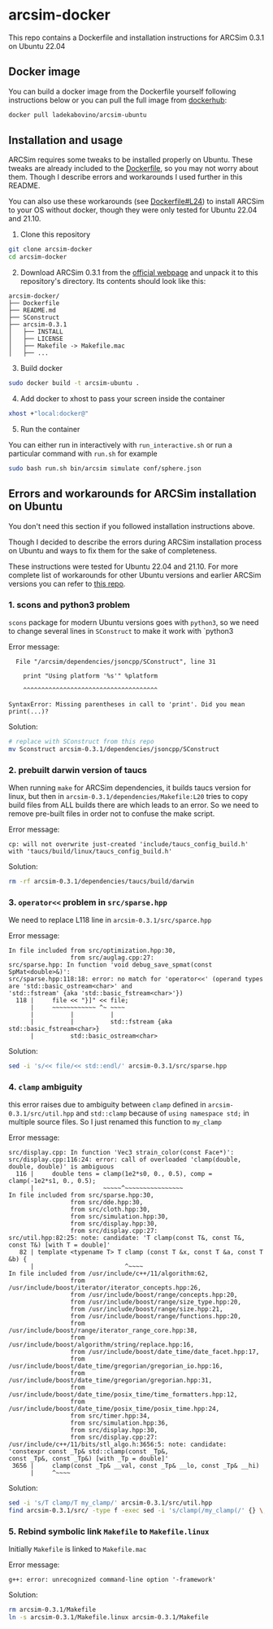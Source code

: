 # arcsim-docker

This repo contains a Dockerfile and installation instructions for ARCSim 0.3.1 on Ubuntu 22.04

## Docker image

You can build a docker image from the Dockerfile yourself following instructions below or you can pull the full image from [dockerhub](https://hub.docker.com/r/ladekabovino/arcsim-ubuntu):
```bash
docker pull ladekabovino/arcsim-ubuntu
```

## Installation and usage
ARCSim requires some tweaks to be installed properly on Ubuntu. These tweaks are already included to the [Dockerfile](Dockerfile), so you may not worry about them. 
Though I describe errors and workarounds I used further in this README.

You can also use these workarounds (see [Dockerfile#L24](Dockerfile#L25)) to install ARCSim to your OS without docker, though they were only tested for Ubuntu 22.04 and 21.10.

1. Clone this repository
```bash
git clone arcsim-docker
cd arcsim-docker
```

2. Download ARCSim 0.3.1 from the [official webpage](http://graphics.berkeley.edu/resources/ARCSim/arcsim-0.3.1.tar.gz) and unpack it to this repository's directory. 
Its contents should look like this:
```
arcsim-docker/
├── Dockerfile
├── README.md
├── SConstruct
├── arcsim-0.3.1
│   ├── INSTALL
│   ├── LICENSE
│   ├── Makefile -> Makefile.mac
│   ├── ...
```

3. Build docker
```bash
sudo docker build -t arcsim-ubuntu .
```

4. Add docker to xhost to pass your screen inside the container
```bash
xhost +"local:docker@"
```

5. Run the container

You can either run in interactively with `run_interactive.sh` or run a particular command with `run.sh` for example 
```bash
sudo bash run.sh bin/arcsim simulate conf/sphere.json
```


## Errors and workarounds for ARCSim installation on Ubuntu
You don't need this section if you followed installation instructions above.

Though I decided to describe the errors during ARCSim installation process on Ubuntu and ways to fix them for the sake of completeness.

These instructions were tested for Ubuntu 22.04 and 21.10. For more complete list of workarounds 
for other Ubuntu versions and earlier ARCSim versions you can refer to [this repo](https://github.com/DanielTakeshi/ARCSim-Installation-Instructions).

### 1. scons and python3 problem
`scons` package for modern Ubuntu versions goes with `python3`, so we need to change several lines in `SConstruct` to make it work with `python3

Error message:
```
  File "/arcsim/dependencies/jsoncpp/SConstruct", line 31

    print "Using platform '%s'" %platform

    ^^^^^^^^^^^^^^^^^^^^^^^^^^^^^^^^^^^^^

SyntaxError: Missing parentheses in call to 'print'. Did you mean print(...)?

```


Solution:
```bash
# replace with SConstruct from this repo
mv Sconstruct arcsim-0.3.1/dependencies/jsoncpp/SConstruct
```
### 2. prebuilt darwin version of taucs

When running `make` for ARCSim dependencies, it builds taucs version for linux, but then in `arcsim-0.3.1/dependencies/Makefile:L20` tries to copy build files from ALL builds there are which leads to an error.
So we need to remove pre-built files in order not to confuse the make script.

Error message:
```
cp: will not overwrite just-created 'include/taucs_config_build.h' with 'taucs/build/linux/taucs_config_build.h'
```

Solution:
```bash
rm -rf arcsim-0.3.1/dependencies/taucs/build/darwin
```

### 3. `operator<<` problem in `src/sparse.hpp`

We need to replace L118 line in `arcsim-0.3.1/src/sparce.hpp`

Error message:
```
In file included from src/optimization.hpp:30,
                 from src/auglag.cpp:27:
src/sparse.hpp: In function 'void debug_save_spmat(const SpMat<double>&)':
src/sparse.hpp:118:18: error: no match for 'operator<<' (operand types are 'std::basic_ostream<char>' and 
'std::fstream' {aka 'std::basic_fstream<char>'})
  118 |     file << "}]" << file;
      |     ~~~~~~~~~~~~ ^~ ~~~~
      |          |          |
      |          |          std::fstream {aka std::basic_fstream<char>}
      |          std::basic_ostream<char>

```

Solution:
```bash
sed -i 's/<< file/<< std::endl/' arcsim-0.3.1/src/sparse.hpp
```

### 4. `clamp` ambiguity
this error raises due to ambiguity between `clamp` defined in `arcsim-0.3.1/src/util.hpp` 
and `std::clamp` because of `using namespace std;` in multiple source files. 
So I just renamed this function to `my_clamp`


Error message:
```
src/display.cpp: In function 'Vec3 strain_color(const Face*)':
src/display.cpp:116:24: error: call of overloaded 'clamp(double, double, double)' is ambiguous
  116 |     double tens = clamp(1e2*s0, 0., 0.5), comp = clamp(-1e2*s1, 0., 0.5);
      |                   ~~~~~^~~~~~~~~~~~~~~~~
In file included from src/sparse.hpp:30,
                 from src/dde.hpp:30,
                 from src/cloth.hpp:30,
                 from src/simulation.hpp:30,
                 from src/display.hpp:30,
                 from src/display.cpp:27:
src/util.hpp:82:25: note: candidate: 'T clamp(const T&, const T&, const T&) [with T = double]'
   82 | template <typename T> T clamp (const T &x, const T &a, const T &b) {
      |                         ^~~~~
In file included from /usr/include/c++/11/algorithm:62,
                 from /usr/include/boost/iterator/iterator_concepts.hpp:26,
                 from /usr/include/boost/range/concepts.hpp:20,
                 from /usr/include/boost/range/size_type.hpp:20,
                 from /usr/include/boost/range/size.hpp:21,
                 from /usr/include/boost/range/functions.hpp:20,
                 from /usr/include/boost/range/iterator_range_core.hpp:38,
                 from /usr/include/boost/algorithm/string/replace.hpp:16,
                 from /usr/include/boost/date_time/date_facet.hpp:17,
                 from /usr/include/boost/date_time/gregorian/gregorian_io.hpp:16,
                 from /usr/include/boost/date_time/gregorian/gregorian.hpp:31,
                 from /usr/include/boost/date_time/posix_time/time_formatters.hpp:12,
                 from /usr/include/boost/date_time/posix_time/posix_time.hpp:24,
                 from src/timer.hpp:34,
                 from src/simulation.hpp:36,
                 from src/display.hpp:30,
                 from src/display.cpp:27:
/usr/include/c++/11/bits/stl_algo.h:3656:5: note: candidate: 'constexpr const _Tp& std::clamp(const _Tp&, 
const _Tp&, const _Tp&) [with _Tp = double]'
 3656 |     clamp(const _Tp& __val, const _Tp& __lo, const _Tp& __hi)
      |     ^~~~~

```

Solution:
```bash
sed -i 's/T clamp/T my_clamp/' arcsim-0.3.1/src/util.hpp
find arcsim-0.3.1/src/ -type f -exec sed -i 's/clamp(/my_clamp(/' {} \;
```


### 5. Rebind symbolic link `Makefile` to `Makefile.linux`
Initially `Makefile` is linked to `Makefile.mac`

Error message:
```
g++: error: unrecognized command-line option '-framework'
```


Solution:
```bash
rm arcsim-0.3.1/Makefile
ln -s arcsim-0.3.1/Makefile.linux arcsim-0.3.1/Makefile
```